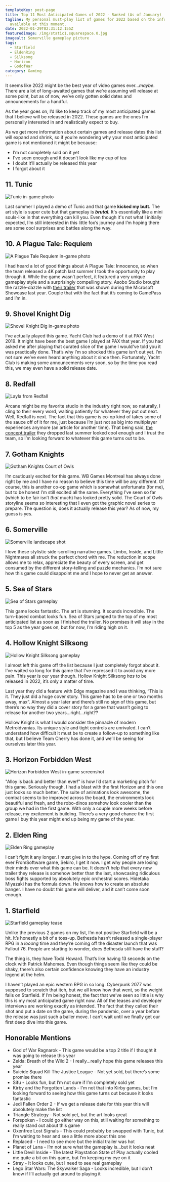 ```yaml
---
templateKey: post-page
title: Top 11 Most Anticipated Games of 2022 - Ranked (As of January)
tagline: My personal must-play list of games for 2022 based on the information
  available at this moment.
date: 2022-01-29T02:31:12.155Z
featuredimage: /img/static1.squarespace.0.jpg
imagealt: Somerville gameplay picture
tags:
  - Starfield
  - EldenRing
  - Silksong
  - Horizon
  - GodofWar
category: Gaming
---
```

It seems like 2022 might be the best year of video games ever...*maybe*. There are a lot of long-awaited games that we’re assuming will release at some point, but as of now, we’ve only gotten solid dates and announcements for a handful. 

As the year goes on, I’d like to keep track of my most anticipated games that I believe will be released in 2022. These games are the ones I’m personally interested in and realistically expect to buy. 

As we get more information about certain games and release dates this list will expand and shrink, so if you’re wondering why your most anticipated game is not mentioned it might be because:

* I’m not completely sold on it yet
* I’ve seen enough and it doesn’t look like my cup of tea
* I doubt it’ll actually be released this year
* I forgot about it

## 11. Tunic

![Tunic in-game photo](/img/tunic.jpg "Tunic in game photo")

Last summer I played a demo of Tunic and that game **kicked my butt.** The art style is super cute but that gameplay is ***brutal.*** It's essentially like a mini souls-like in that everything can kill you. Even though it's not what I initially expected, I’m still interested in this little fox’s journey and I’m hoping there are some cool surprises and battles along the way.

## 10.  A Plague Tale: Requiem

![A Plague Tale Requiem in-game photo](/img/sxj7yptuxjxgxkzkszpikm.jpg "A Plague Tale Requiem in-game photo")

I had heard a lot of good things about A Plague Tale: Innocence, so when the team released a 4K patch last summer I took the opportunity to play through it. While the game wasn’t perfect, it featured a very unique gameplay style and a surprisingly compelling story. Asobo Studio brought the razzle-dazzle with [their trailer](https://www.youtube.com/watch?v=GlqJ6oKo8to) that was shown during the Microsoft Showcase last year. Couple that with the fact that it’s coming to GamePass and I’m in.

## 9. Shovel Knight Dig

![Shovel Knight Dig in-game photo](/img/shovel_knight_dig_08.png "Shovel Knight Dig in-game photo")

I’ve actually played this game. Yacht Club had a demo of it at PAX West 2019. It might have been the best game I played at PAX that year. If you had asked me after playing that curated slice of the game I would've told you it was practically done. That’s why I’m so shocked this game isn’t out yet. I’m not sure we’ve even heard anything about it since then. Fortunately, Yacht Club is making some announcements very soon, so by the time you read this, we may even have a solid release date.

## 8. Redfall

![Layla from Redfall](/img/layla_book.jpg "Layla from Redfall")

Arcane might be my favorite studio in the industry right now, so naturally, I cling to their every word, waiting patiently for whatever they put out next. Well, Redfall is next. The fact that this game is co-op kind of takes some of the sauce off of it for me, just because I’m just not as big into multiplayer experiences anymore (an article for another time). That being said, [the concept trailer](https://www.youtube.com/watch?v=3pWjcqXnP2g) they dropped last summer looked cool enough and I trust the team, so I’m looking forward to whatever this game turns out to be.

## 7. Gotham Knights

![Gotham Knights Court of Owls](/img/the-gotham-knights-story-trailer-gives-a-closer-look-at-court-of-owls-and-talons.jpeg "Gotham Knights Court of Owls")

I’m cautiously excited for this game. WB Games Montreal has always done right by me and I have no reason to believe this time will be any different. Of course, this is another co-op game which is somewhat unfortunate (for me), but to be honest I’m still excited all the same. Everything I’ve seen so far (which to be fair isn’t *that* much) has looked pretty solid. The Court of Owls storyline seems so interesting that I even got the graphic novel series to prepare. The question is, does it actually release this year? As of now, my guess is yes.

## 6. Somerville

![Somerville landscape shot](/img/static1.squarespace.0.jpg "Somerville landscape shot")

I love these stylistic side-scrolling narrative games. Limbo, Inside, and Little Nightmares all struck the perfect chord with me. The reduction in scope allows me to relax, appreciate the beauty of every screen, and get consumed by the different story-telling and puzzle mechanics. I’m not sure how this game could disappoint me and I hope to never get an answer.

## 5. Sea of Stars

![Sea of Stars gameplay](/img/sea-of-stars-17_feature.png "Sea of Stars gameplay")

This game looks fantastic. The art is stunning. It sounds incredible. The turn-based combat looks fun. Sea of Stars jumped to the top of my most anticipated list as soon as I finished the trailer. No promises it will stay in the top 5 as the year goes on, but for now, I’m riding high on it.

## 4. Hollow Knight Silksong

![Hollow Knight Silksong gameplay](/img/ss_4c9cc3320086b199da64a4283f45ff41fe873d5e.1920x1080.jpg "Hollow Knight Silksong gameplay")

I almost left this game off the list because I just completely forgot about it. I’ve waited so long for this game that I’ve repressed it to avoid any more pain. This year is our year though. Hollow Knight Silksong *has* to be released in 2022, it’s only a matter of time.

Last year they did a feature with Edge magazine and I was thinking, “This is it. They just did a huge cover story. This game has to be one or two months away, max”. Almost a year later and there’s still no sign of this game, but there’s no way they did a cover story for a game that wasn’t going to release for another two years...right...right??

Hollow Knight is what I would consider the pinnacle of modern Metroidvanias. Its unique style and tight controls are unrivaled. I can’t understand how difficult it must be to create a follow-up to something like that, but I believe Team Cherry has done it, and we’ll be seeing for ourselves later this year.

## 3. Horizon Forbidden West

![Horizon Forbidden West in-game screenshot](/img/dbbef2c0-f164-11eb-97f7-812b4cf086e6.jpg "Horizon Forbidden West in-game screenshot")

"Alloy is back and better than ever!" is how I’d start a marketing pitch for this game. Seriously though, I had a blast with the first Horizon and this one just looks so much better. The suite of animations look awesome, the combat seems to be improved across the board, the environments look beautiful and fresh, and the robo-dinos somehow look cooler than the group we had in the first game. With only a couple more weeks before release, my excitement is building. There’s a very good chance the first game I buy this year might end up being my game of the year. 

## 2. Elden Ring

![Elden Ring gameplay](/img/rxcsmh4s4pznzbqrqxe9as.jpg "Elden Ring gameplay")

I can’t fight it any longer. I must give in to the hype. Coming off of my first ever FromSoftware game, Sekiro, I get it now. I get why people are losing their minds over what this game can be. It doesn’t help that every new trailer they release is somehow better than the last, showcasing ridiculous boss fights supported by absolutely epic orchestral scores. Hidetaka Miyazaki has the formula down. He knows how to create an absolute banger. I have no doubt this game will deliver, and it can’t come soon enough.  

## 1. Starfield

![Starfield gameplay tease](/img/starfield_screen.png "Starfield gameplay tease")

Unlike the previous 2 games on my list, I’m not positive Starfield will be a hit. It’s honestly a bit of a toss-up. Bethesda hasn’t released a single-player RPG in a *looong* time and they’re coming off the disaster launch that was Fallout 76. People are starting to wonder, does Bethesda still have the stuff?

The thing is, they have Todd Howard. That’s like having 13 seconds on the clock with Patrick Mahomes. Even though things seem like they could be shaky, there’s also certain confidence knowing they have an industry legend at the helm. 

I haven’t played an epic western RPG in so long. Cyberpunk 2077 was supposed to scratch that itch, but we all know how that went, so the weight falls on Starfield. If I’m being honest, the fact that we’ve seen so little is why this is my most anticipated game right now. All of the teases and developer interviews are working exactly as intended. The fact that they called their shot and put a date on the game, during the pandemic, over a year before the release was just such a baller move. I can’t wait until we finally get our first deep dive into this game. 

## **Honorable Mentions**

* God of War Ragnarok - This game would be a top 2 title if I thought it was going to release this year
* Zelda: Breath of the Wild 2 - I really...really hope this game releases this year
* Suicide Squad Kill The Justice League - Not yet sold, but there’s some promise there
* Sifu - Looks fun, but I’m not sure if I’m completely sold yet
* Kirby and the Forgotten Lands - I'm not that into Kirby games, but I’m looking forward to seeing how this game turns out because it looks fantastic
* Jedi Fallen Order 2 - If we get a release date for this year this will absolutely make the list
* Triangle Strategy - Not sold yet, but the art looks great
* Forspoken - I could go either way on this, still waiting for something to really stand out about this game
* Oxenfree Lost Signals - This could probably be swapped with Tunic, but I’m waiting to hear and see a little more about this one
* Replaced - I need to see more but the initial trailer was hot
* Planet of Lana - I’m not sure what the gameplay is...but it looks neat
* Little Devil Inside - The latest Playstation State of Play actually cooled me quite a bit on this game, but I’m keeping my eye on it
* Stray - It looks cute, but I need to see real gameplay
* Lego Star Wars: The Skywalker Saga - Looks incredible, but I don’t know if I’ll actually get around to playing it